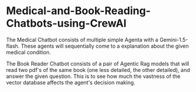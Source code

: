 # Medical-and-Book-Reading-Chatbots-using-CrewAI
The Medical Chatbot consists of multiple simple Agenta with a Gemini-1.5-flash. These agents will sequentially come to a explanation about the given medical condition.

The Book Reader Chatbot consists of a pair of Agentic Rag models that will read two pdf's of the same book (one less detailed, the other detailed), and answer the given question. This is to see how much the vastness of the vector database affects the agent's decision making. 
